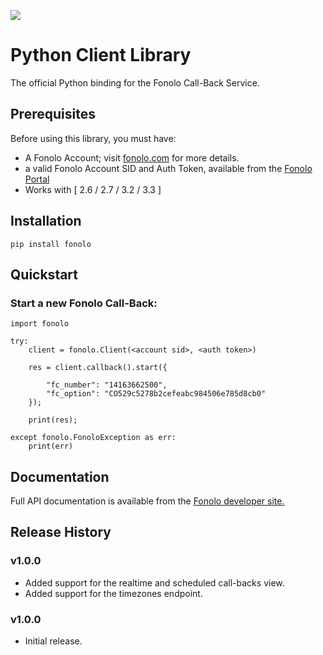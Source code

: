 <a href="https://fonolo.com" target="_blank"><img src="https://portal.fonolo.com/static/1.0/images/fonolo_logo_large.png"/></a>

# Python Client Library

The official Python binding for the Fonolo Call-Back Service.

## Prerequisites

Before using this library, you must have:

* A Fonolo Account; visit [fonolo.com](https://fonolo.com/) for more details.
* a valid Fonolo Account SID and Auth Token, available from the [Fonolo Portal](https://portal.fonolo.com/)
* Works with [ 2.6 / 2.7 / 3.2 / 3.3 ]

## Installation

```
pip install fonolo
```

## Quickstart

### Start a new Fonolo Call-Back:

    import fonolo

    try:
        client = fonolo.Client(<account sid>, <auth token>)

        res = client.callback().start({

            "fc_number": "14163662500",
            "fc_option": "CO529c5278b2cefeabc984506e785d8cb0"
        });

        print(res);

    except fonolo.FonoloException as err:
        print(err)


## Documentation

Full API documentation is available from the [Fonolo developer site.][fonolo dev site]

## Release History

### v1.0.0
* Added support for the realtime and scheduled call-backs view.
* Added support for the timezones endpoint.

### v1.0.0
* Initial release.

[fonolo dev site]:  https://fonolo.com/help/api/
